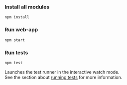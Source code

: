 ### Install all modules

```
npm install
```

### Run web-app

```
npm start
```


### Run tests
```
npm test
```

Launches the test runner in the interactive watch mode.\
See the section about [running tests](https://facebook.github.io/create-react-app/docs/running-tests) for more information.
